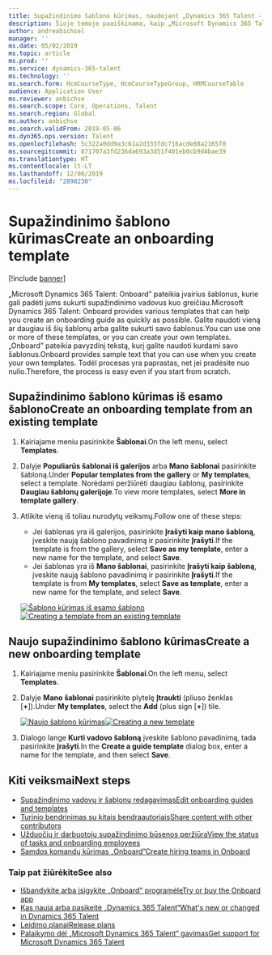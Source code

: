 ```yaml
---
title: Supažindinimo šablono kūrimas, naudojant „Dynamics 365 Talent - Onboard”
description: Šioje temoje paaiškinama, kaip „Microsoft Dynamics 365 Talent - Onboard” programėlėje sukurti supažindinimo vadovo šabloną, skirtą jūsų naujiems darbuotojams. Ši užduotis yra esminis pirmas žingsnis žmogiškojo kapitalo valdymo (HCM) nuo įdarbinimo iki atleidimo strategijoje.
author: andreabichsel
manager: ''
ms.date: 05/02/2019
ms.topic: article
ms.prod: ''
ms.service: dynamics-365-talent
ms.technology: ''
ms.search.form: HcmCourseType, HcmCourseTypeGroup, HRMCourseTable
audience: Application User
ms.reviewer: anbichse
ms.search.scope: Core, Operations, Talent
ms.search.region: Global
ms.author: anbichse
ms.search.validFrom: 2019-05-06
ms.dyn365.ops.version: Talent
ms.openlocfilehash: 5c322a0dd9a3c61a2d333fdc716acde88a2165f0
ms.sourcegitcommit: 871707a3fd236da693a3d51f401eb0cb9d4bae39
ms.translationtype: HT
ms.contentlocale: lt-LT
ms.lasthandoff: 12/06/2019
ms.locfileid: "2898230"
---
```

# <a name="create-an-onboarding-template"></a><span data-ttu-id="37e35-104">Supažindinimo šablono kūrimas</span><span class="sxs-lookup"><span data-stu-id="37e35-104">Create an onboarding template</span></span>

[!include [banner](includes/banner.md)]

<span data-ttu-id="37e35-105">„Microsoft Dynamics 365 Talent: Onboard” pateikia įvairius šablonus, kurie gali padėti jums sukurti supažindinimo vadovus kuo greičiau.</span><span class="sxs-lookup"><span data-stu-id="37e35-105">Microsoft Dynamics 365 Talent: Onboard provides various templates that can help you create an onboarding guide as quickly as possible.</span></span> <span data-ttu-id="37e35-106">Galite naudoti vieną ar daugiau iš šių šablonų arba galite sukurti savo šablonus.</span><span class="sxs-lookup"><span data-stu-id="37e35-106">You can use one or more of these templates, or you can create your own templates.</span></span> <span data-ttu-id="37e35-107">„Onboard” pateikia pavyzdinį tekstą, kurį galite naudoti kurdami savo šablonus.</span><span class="sxs-lookup"><span data-stu-id="37e35-107">Onboard provides sample text that you can use when you create your own templates.</span></span> <span data-ttu-id="37e35-108">Todėl procesas yra paprastas, net jei pradėsite nuo nulio.</span><span class="sxs-lookup"><span data-stu-id="37e35-108">Therefore, the process is easy even if you start from scratch.</span></span>

## <a name="create-an-onboarding-template-from-an-existing-template"></a><span data-ttu-id="37e35-109">Supažindinimo šablono kūrimas iš esamo šablono</span><span class="sxs-lookup"><span data-stu-id="37e35-109">Create an onboarding template from an existing template</span></span>

1. <span data-ttu-id="37e35-110">Kairiajame meniu pasirinkite **Šablonai**.</span><span class="sxs-lookup"><span data-stu-id="37e35-110">On the left menu, select **Templates**.</span></span>
2. <span data-ttu-id="37e35-111">Dalyje **Populiarūs šablonai iš galerijos** arba **Mano šablonai** pasirinkite šabloną.</span><span class="sxs-lookup"><span data-stu-id="37e35-111">Under **Popular templates from the gallery** or **My templates**, select a template.</span></span> <span data-ttu-id="37e35-112">Norėdami peržiūrėti daugiau šablonų, pasirinkite **Daugiau šablonų galerijoje**.</span><span class="sxs-lookup"><span data-stu-id="37e35-112">To view more templates, select **More in template gallery**.</span></span>
3. <span data-ttu-id="37e35-113">Atlikite vieną iš toliau nurodytų veiksmų.</span><span class="sxs-lookup"><span data-stu-id="37e35-113">Follow one of these steps:</span></span>

    - <span data-ttu-id="37e35-114">Jei šablonas yra iš galerijos, pasirinkite **Įrašyti kaip mano šabloną**, įveskite naują šablono pavadinimą ir pasirinkite **Įrašyti**.</span><span class="sxs-lookup"><span data-stu-id="37e35-114">If the template is from the gallery, select **Save as my template**, enter a new name for the template, and select **Save**.</span></span>
    - <span data-ttu-id="37e35-115">Jei šablonas yra iš **Mano šablonai**, pasirinkite **Įrašyti kaip šabloną**, įveskite naują šablono pavadinimą ir pasirinkite **Įrašyti**.</span><span class="sxs-lookup"><span data-stu-id="37e35-115">If the template is from **My templates**, select **Save as template**, enter a new name for the template, and select **Save**.</span></span>

    <span data-ttu-id="37e35-116">[![Šablono kūrimas iš esamo šablono](./media/onboard-save-template.png)](./media/onboard-save-template.png)</span><span class="sxs-lookup"><span data-stu-id="37e35-116">[![Creating a template from an existing template](./media/onboard-save-template.png)](./media/onboard-save-template.png)</span></span>

## <a name="create-a-new-onboarding-template"></a><span data-ttu-id="37e35-117">Naujo supažindinimo šablono kūrimas</span><span class="sxs-lookup"><span data-stu-id="37e35-117">Create a new onboarding template</span></span>

1. <span data-ttu-id="37e35-118">Kairiajame meniu pasirinkite **Šablonai**.</span><span class="sxs-lookup"><span data-stu-id="37e35-118">On the left menu, select **Templates**.</span></span>
2. <span data-ttu-id="37e35-119">Dalyje **Mano šablonai** pasirinkite plytelę **Įtraukti** (pliuso ženklas \[**+**\]).</span><span class="sxs-lookup"><span data-stu-id="37e35-119">Under **My templates**, select the **Add** (plus sign \[**+**\]) tile.</span></span>

    <span data-ttu-id="37e35-120">[![Naujo šablono kūrimas](./media/onboard-create-new-template.png)](./media/onboard-create-new-template.png)</span><span class="sxs-lookup"><span data-stu-id="37e35-120">[![Creating a new template](./media/onboard-create-new-template.png)](./media/onboard-create-new-template.png)</span></span>

3. <span data-ttu-id="37e35-121">Dialogo lange **Kurti vadovo šabloną** įveskite šablono pavadinimą, tada pasirinkite **Įrašyti**.</span><span class="sxs-lookup"><span data-stu-id="37e35-121">In the **Create a guide template** dialog box, enter a name for the template, and then select **Save**.</span></span>

## <a name="next-steps"></a><span data-ttu-id="37e35-122">Kiti veiksmai</span><span class="sxs-lookup"><span data-stu-id="37e35-122">Next steps</span></span>

- [<span data-ttu-id="37e35-123">Supažindinimo vadovų ir šablonų redagavimas</span><span class="sxs-lookup"><span data-stu-id="37e35-123">Edit onboarding guides and templates</span></span>](./onboard-edit-guides-templates.md)
- [<span data-ttu-id="37e35-124">Turinio bendrinimas su kitais bendraautoriais</span><span class="sxs-lookup"><span data-stu-id="37e35-124">Share content with other contributors</span></span>](./onboard-share-template.md)
- [<span data-ttu-id="37e35-125">Užduočių ir darbuotojų supažindinimo būsenos peržiūra</span><span class="sxs-lookup"><span data-stu-id="37e35-125">View the status of tasks and onboarding employees</span></span>](./onboard-view-status.md)
- [<span data-ttu-id="37e35-126">Samdos komandų kūrimas „Onboard”</span><span class="sxs-lookup"><span data-stu-id="37e35-126">Create hiring teams in Onboard</span></span>](./onboard-create-team.md)

### <a name="see-also"></a><span data-ttu-id="37e35-127">Taip pat žiūrėkite</span><span class="sxs-lookup"><span data-stu-id="37e35-127">See also</span></span>

- [<span data-ttu-id="37e35-128">Išbandykite arba įsigykite „Onboard” programėlę</span><span class="sxs-lookup"><span data-stu-id="37e35-128">Try or buy the Onboard app</span></span>](https://dynamics.microsoft.com/talent/onboard/)
- [<span data-ttu-id="37e35-129">Kas nauja arba pasikeitė „Dynamics 365 Talent“</span><span class="sxs-lookup"><span data-stu-id="37e35-129">What's new or changed in Dynamics 365 Talent</span></span>](./whats-new.md)
- [<span data-ttu-id="37e35-130">Leidimo planai</span><span class="sxs-lookup"><span data-stu-id="37e35-130">Release plans</span></span>](https://docs.microsoft.com/business-applications-release-notes/index)
- [<span data-ttu-id="37e35-131">Palaikymo dėl „Microsoft Dynamics 365 Talent“ gavimas</span><span class="sxs-lookup"><span data-stu-id="37e35-131">Get support for Microsoft Dynamics 365 Talent</span></span>](./talent-support.md)
